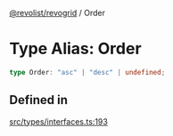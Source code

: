 [@revolist/revogrid](README.md) / Order

# Type Alias: Order

```ts
type Order: "asc" | "desc" | undefined;
```

## Defined in

[src/types/interfaces.ts:193](https://github.com/revolist/revogrid/blob/ff1c29109648eb0543e674392be7b9af90d92acc/src/types/interfaces.ts#L193)
